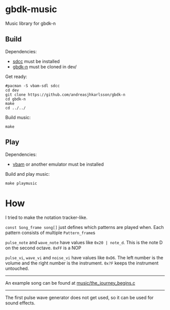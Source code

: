 # gbdk-music
Music library for gbdk-n

## Build

Dependencies:
* [sdcc](https://sourceforge.net/projects/sdcc/) must be installed
* [gbdk-n](https://github.com/andreasjhkarlsson/gbdk-n) must be cloned in dev/

Get ready:
```
#pacman -S vbam-sdl sdcc
cd dev
git clone https://github.com/andreasjhkarlsson/gbdk-n
cd gbdk-n
make
cd ../../
```

Build music:
```
make
```

## Play

Dependencies:
* [vbam](https://github.com/visualboyadvance-m/visualboyadvance-m) or another emulator must be installed

Build and play music:
```
make playmusic
```

# How

I tried to make the notation tracker-like.

`const Song_frame song[]` just defines which patterns are played when.
Each pattern consists of multiple `Pattern_frame`s

`pulse_note` and `wave_note` have values like `0x20 | note_d`. This is the note D on the second octave. `0xFF` is a NOP

`pulse_vi`, `wave_vi` and `noise_vi` have values like `0xD6`. The left number is the volume and the right number is the instrument. `0x?F` keeps the instrument untouched.

-------
An example song can be found at [music/the_journey_begins.c](music/the_journey_begins.c)

-------

The first pulse wave generator does not get used, so it can be used for sound effects.
